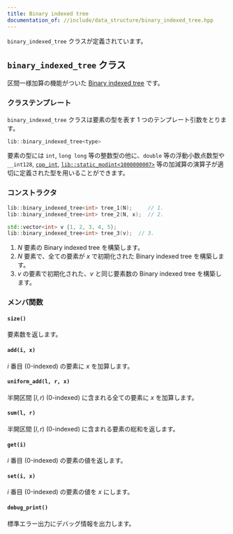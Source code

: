 ```yaml
---
title: Binary indexed tree
documentation_of: //include/data_structure/binary_indexed_tree.hpp
---
```


`binary_indexed_tree` クラスが定義されています。

## `binary_indexed_tree` クラス

区間一様加算の機能がついた [Binary indexed tree](https://ja.wikipedia.org/wiki/%E3%83%95%E3%82%A7%E3%83%8B%E3%83%83%E3%82%AF%E6%9C%A8) です。

### クラステンプレート

`binary_indexed_tree` クラスは要素の型を表す 1 つのテンプレート引数をとります。

```C++
lib::binary_indexed_tree<type>
```

要素の型には `int`, `long long` 等の整数型の他に、`double` 等の浮動小数点数型や `__int128`, [`cpp_int`](https://www.boost.org/doc/libs/1_76_0/libs/multiprecision/doc/html/boost_multiprecision/tut/ints/cpp_int.html), [`lib::static_modint<1000000007>`](https://naskya.github.io/cp-library/include/algebra/static_modint.hpp) 等の加減算の演算子が適切に定義された型を用いることができます。

### コンストラクタ

```C++
lib::binary_indexed_tree<int> tree_1(N);     // 1.
lib::binary_indexed_tree<int> tree_2(N, x);  // 2.

std::vector<int> v {1, 2, 3, 4, 5};
lib::binary_indexed_tree<int> tree_3(v);  // 3.
```

1. $N$ 要素の Binary indexed tree を構築します。
1. $N$ 要素で、全ての要素が $x$ で初期化された Binary indexed tree を構築します。
1. $v$ の要素で初期化された、$v$ と同じ要素数の Binary indexed tree を構築します。

### メンバ関数

#### `size()`

要素数を返します。

#### `add(i, x)`

$i$ 番目 (0-indexed) の要素に $x$ を加算します。

#### `uniform_add(l, r, x)`

半開区間 $[l, r)$ (0-indexed) に含まれる全ての要素に $x$ を加算します。

#### `sum(l, r)`

半開区間 $[l, r)$ (0-indexed) に含まれる要素の総和を返します。

#### `get(i)`

$i$ 番目 (0-indexed) の要素の値を返します。

#### `set(i, x)`

$i$ 番目 (0-indexed) の要素の値を $x$ にします。


#### `debug_print()`

標準エラー出力にデバッグ情報を出力します。
